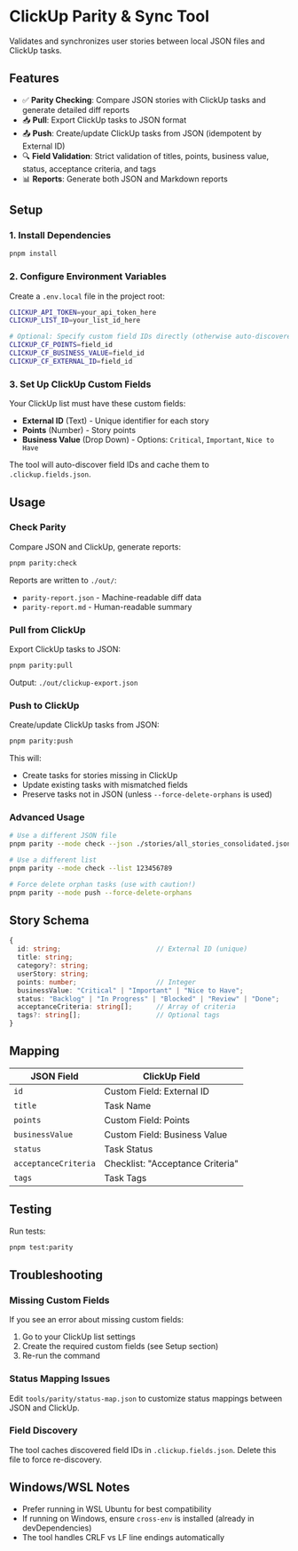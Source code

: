 # ClickUp Parity & Sync Tool

Validates and synchronizes user stories between local JSON files and ClickUp tasks.

## Features

- ✅ **Parity Checking**: Compare JSON stories with ClickUp tasks and generate detailed diff reports
- 📥 **Pull**: Export ClickUp tasks to JSON format
- 📤 **Push**: Create/update ClickUp tasks from JSON (idempotent by External ID)
- 🔍 **Field Validation**: Strict validation of titles, points, business value, status, acceptance criteria, and tags
- 📊 **Reports**: Generate both JSON and Markdown reports

## Setup

### 1. Install Dependencies

```bash
pnpm install
```

### 2. Configure Environment Variables

Create a `.env.local` file in the project root:

```bash
CLICKUP_API_TOKEN=your_api_token_here
CLICKUP_LIST_ID=your_list_id_here

# Optional: Specify custom field IDs directly (otherwise auto-discovered)
CLICKUP_CF_POINTS=field_id
CLICKUP_CF_BUSINESS_VALUE=field_id
CLICKUP_CF_EXTERNAL_ID=field_id
```

### 3. Set Up ClickUp Custom Fields

Your ClickUp list must have these custom fields:

- **External ID** (Text) - Unique identifier for each story
- **Points** (Number) - Story points
- **Business Value** (Drop Down) - Options: `Critical`, `Important`, `Nice to Have`

The tool will auto-discover field IDs and cache them to `.clickup.fields.json`.

## Usage

### Check Parity

Compare JSON and ClickUp, generate reports:

```bash
pnpm parity:check
```

Reports are written to `./out/`:
- `parity-report.json` - Machine-readable diff data
- `parity-report.md` - Human-readable summary

### Pull from ClickUp

Export ClickUp tasks to JSON:

```bash
pnpm parity:pull
```

Output: `./out/clickup-export.json`

### Push to ClickUp

Create/update ClickUp tasks from JSON:

```bash
pnpm parity:push
```

This will:
- Create tasks for stories missing in ClickUp
- Update existing tasks with mismatched fields
- Preserve tasks not in JSON (unless `--force-delete-orphans` is used)

### Advanced Usage

```bash
# Use a different JSON file
pnpm parity --mode check --json ./stories/all_stories_consolidated.json

# Use a different list
pnpm parity --mode check --list 123456789

# Force delete orphan tasks (use with caution!)
pnpm parity --mode push --force-delete-orphans
```

## Story Schema

```typescript
{
  id: string;                        // External ID (unique)
  title: string;
  category?: string;
  userStory: string;
  points: number;                    // Integer
  businessValue: "Critical" | "Important" | "Nice to Have";
  status: "Backlog" | "In Progress" | "Blocked" | "Review" | "Done";
  acceptanceCriteria: string[];      // Array of criteria
  tags?: string[];                   // Optional tags
}
```

## Mapping

| JSON Field | ClickUp Field |
|------------|---------------|
| `id` | Custom Field: External ID |
| `title` | Task Name |
| `points` | Custom Field: Points |
| `businessValue` | Custom Field: Business Value |
| `status` | Task Status |
| `acceptanceCriteria` | Checklist: "Acceptance Criteria" |
| `tags` | Task Tags |

## Testing

Run tests:

```bash
pnpm test:parity
```

## Troubleshooting

### Missing Custom Fields

If you see an error about missing custom fields:

1. Go to your ClickUp list settings
2. Create the required custom fields (see Setup section)
3. Re-run the command

### Status Mapping Issues

Edit `tools/parity/status-map.json` to customize status mappings between JSON and ClickUp.

### Field Discovery

The tool caches discovered field IDs in `.clickup.fields.json`. Delete this file to force re-discovery.

## Windows/WSL Notes

- Prefer running in WSL Ubuntu for best compatibility
- If running on Windows, ensure `cross-env` is installed (already in devDependencies)
- The tool handles CRLF vs LF line endings automatically
